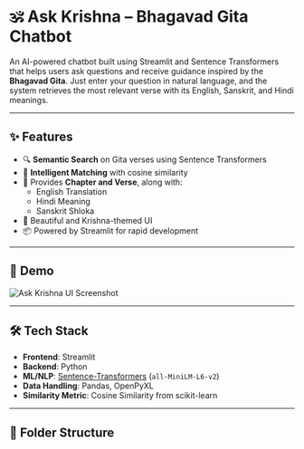 
# 🕉️ Ask Krishna – Bhagavad Gita Chatbot

An AI-powered chatbot built using Streamlit and Sentence Transformers that helps users ask questions and receive guidance inspired by the **Bhagavad Gita**. Just enter your question in natural language, and the system retrieves the most relevant verse with its English, Sanskrit, and Hindi meanings.

---

## ✨ Features

- 🔍 **Semantic Search** on Gita verses using Sentence Transformers
- 🧠 **Intelligent Matching** with cosine similarity
- 📖 Provides **Chapter and Verse**, along with:
  - English Translation
  - Hindi Meaning
  - Sanskrit Shloka
- 🎨 Beautiful and Krishna-themed UI
- 📦 Powered by Streamlit for rapid development

---

## 📸 Demo

![Ask Krishna UI Screenshot](screenshot.png) <!-- Replace with actual screenshot path -->

---

## 🛠️ Tech Stack

- **Frontend**: Streamlit
- **Backend**: Python
- **ML/NLP**: [Sentence-Transformers](https://www.sbert.net/) (`all-MiniLM-L6-v2`)
- **Data Handling**: Pandas, OpenPyXL
- **Similarity Metric**: Cosine Similarity from scikit-learn

---

## 📂 Folder Structure

